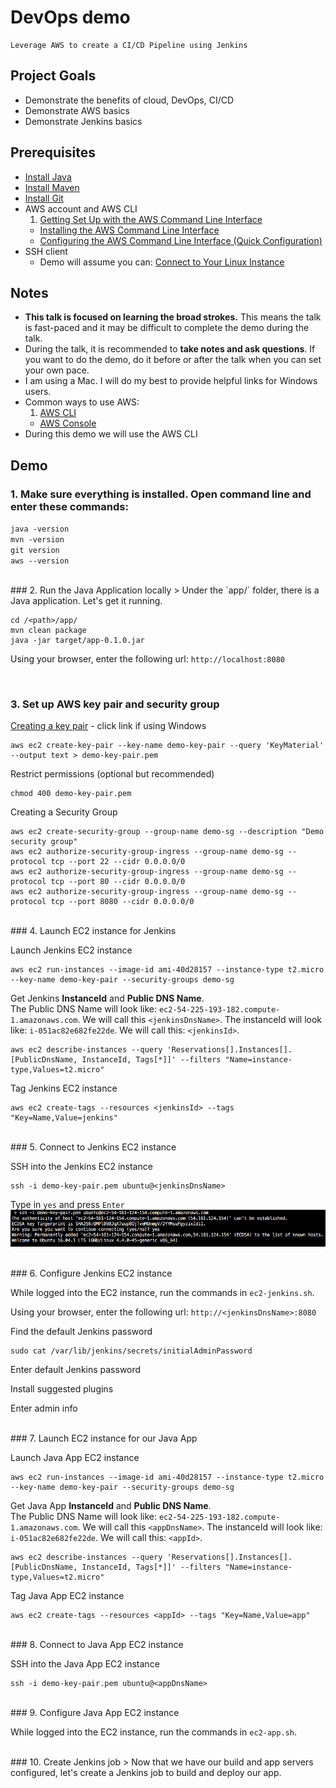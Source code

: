 # DevOps demo

    Leverage AWS to create a CI/CD Pipeline using Jenkins

## Project Goals
* Demonstrate the benefits of cloud, DevOps, CI/CD
* Demonstrate AWS basics
* Demonstrate Jenkins basics

## Prerequisites
* [Install Java](https://java.com/en/download/help/index_installing.xml)
* [Install Maven](http://maven.apache.org/install.html)
* [Install Git](https://git-scm.com/book/en/v2/Getting-Started-Installing-Git)
* AWS account and AWS CLI
  1. [Getting Set Up with the AWS Command Line Interface](http://docs.aws.amazon.com/cli/latest/userguide/cli-chap-getting-set-up.html)
  + [Installing the AWS Command Line Interface](http://docs.aws.amazon.com/cli/latest/userguide/installing.html)
  + [Configuring the AWS Command Line Interface (Quick Configuration)](http://docs.aws.amazon.com/cli/latest/userguide/cli-chap-getting-started.html#cli-quick-configuration)
* SSH client
  * Demo will assume you can: [Connect to Your Linux Instance](http://docs.aws.amazon.com/AWSEC2/latest/UserGuide/AccessingInstances.html)

## Notes
* **This talk is focused on learning the broad strokes.**  This means the talk is fast-paced and it may be difficult to complete the demo during the talk.
* During the talk, it is recommended to **take notes and ask questions**.  If you want to do the demo, do it before or after the talk when you can set your own pace.
* I am using a Mac.  I will do my best to provide helpful links for Windows users.
* Common ways to use AWS:
  1. [AWS CLI](https://aws.amazon.com/cli/)
  + [AWS Console](https://console.aws.amazon.com)
* During this demo we will use the AWS CLI
  
## Demo

### 1. Make sure everything is installed.  Open command line and enter these commands:
`java -version`  
`mvn -version`  
`git version`  
`aws --version`  

<br/>
### 2. Run the Java Application locally
> Under the `app/` folder, there is a Java application.  Let's get it running.  

```
cd /<path>/app/
mvn clean package
java -jar target/app-0.1.0.jar
```
Using your browser, enter the following url: `http://localhost:8080`

<br/>

### 3. Set up AWS key pair and security group  

[Creating a key pair](http://docs.aws.amazon.com/cli/latest/userguide/cli-ec2-keypairs.html#creating-a-key-pair) - click link if using Windows
```
aws ec2 create-key-pair --key-name demo-key-pair --query 'KeyMaterial' --output text > demo-key-pair.pem
```
Restrict permissions (optional but recommended)
```
chmod 400 demo-key-pair.pem
```
Creating a Security Group
```
aws ec2 create-security-group --group-name demo-sg --description "Demo security group"
aws ec2 authorize-security-group-ingress --group-name demo-sg --protocol tcp --port 22 --cidr 0.0.0.0/0
aws ec2 authorize-security-group-ingress --group-name demo-sg --protocol tcp --port 80 --cidr 0.0.0.0/0
aws ec2 authorize-security-group-ingress --group-name demo-sg --protocol tcp --port 8080 --cidr 0.0.0.0/0
```

<br/>
### 4. Launch EC2 instance for Jenkins

Launch Jenkins EC2 instance
```
aws ec2 run-instances --image-id ami-40d28157 --instance-type t2.micro --key-name demo-key-pair --security-groups demo-sg
```
Get Jenkins **InstanceId** and **Public DNS Name**.  
The Public DNS Name will look like: `ec2-54-225-193-182.compute-1.amazonaws.com`.  We will call this `<jenkinsDnsName>`.
The instanceId will look like: `i-051ac82e682fe22de`.  We will call this: `<jenkinsId>`.  
```
aws ec2 describe-instances --query 'Reservations[].Instances[].[PublicDnsName, InstanceId, Tags[*]]' --filters "Name=instance-type,Values=t2.micro"
```
Tag Jenkins EC2 instance
```
aws ec2 create-tags --resources <jenkinsId> --tags "Key=Name,Value=jenkins"
```

<br/>
### 5. Connect to Jenkins EC2 instance

SSH into the Jenkins EC2 instance
```
ssh -i demo-key-pair.pem ubuntu@<jenkinsDnsName>
```
Type in `yes` and press `Enter`  
![AWS SSH question](pictures/aws-ssh.png)

<br/>
### 6. Configure Jenkins EC2 instance

While logged into the EC2 instance, run the commands in `ec2-jenkins.sh`.

Using your browser, enter the following url: `http://<jenkinsDnsName>:8080`

Find the default Jenkins password
```
sudo cat /var/lib/jenkins/secrets/initialAdminPassword
```
Enter default Jenkins password

Install suggested plugins

Enter admin info

<br/>
### 7. Launch EC2 instance for our Java App

Launch Java App EC2 instance
```
aws ec2 run-instances --image-id ami-40d28157 --instance-type t2.micro --key-name demo-key-pair --security-groups demo-sg
```
Get Java App **InstanceId** and **Public DNS Name**.  
The Public DNS Name will look like: `ec2-54-225-193-182.compute-1.amazonaws.com`.  We will call this `<appDnsName>`.
The instanceId will look like: `i-051ac82e682fe22de`.  We will call this: `<appId>`.  
```
aws ec2 describe-instances --query 'Reservations[].Instances[].[PublicDnsName, InstanceId, Tags[*]]' --filters "Name=instance-type,Values=t2.micro"
```
Tag Java App EC2 instance
```
aws ec2 create-tags --resources <appId> --tags "Key=Name,Value=app"
```

<br/>
### 8. Connect to Java App EC2 instance

SSH into the Java App EC2 instance
```
ssh -i demo-key-pair.pem ubuntu@<appDnsName>
```

<br/>
### 9. Configure Java App EC2 instance

While logged into the EC2 instance, run the commands in `ec2-app.sh`.

<br/>
### 10. Create Jenkins job
> Now that we have our build and app servers configured, let's create a Jenkins job to build and deploy our app.

